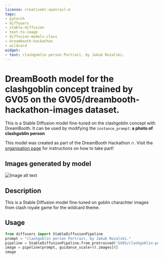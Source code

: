```yaml
---
license: creativeml-openrail-m
tags:
- pytorch
- diffusers
- stable-diffusion
- text-to-image
- diffusion-models-class
- dreambooth-hackathon
- wildcard
widget:
- text: clashgoblin person Portrait, by Jakub Rozalski.
---
```


# DreamBooth model for the clashgoblin concept trained by GV05 on the GV05/dreambooth-hackathon-images dataset.

This is a Stable Diffusion model fine-tuned on the clashgoblin concept with DreamBooth. It can be used by modifying the `instance_prompt`: **a photo of clashgoblin person**

This model was created as part of the DreamBooth Hackathon 🔥. Visit the [organisation page](https://huggingface.co/dreambooth-hackathon) for instructions on how to take part!

## Images generated by model

![Image alt text](result.png)


## Description


This is a Stable Diffusion model fine-tuned on goblin charachter images from clash royale game for the wildcard theme.


## Usage

```python
from diffusers import StableDiffusionPipeline
prompt = "clashgoblin person Portrait, by Jakub Rozalski."
pipeline = StableDiffusionPipeline.from_pretrained('GV05/clashgoblin-person')
image = pipeline(prompt, guidance_scale=9).images[0]
image
```
